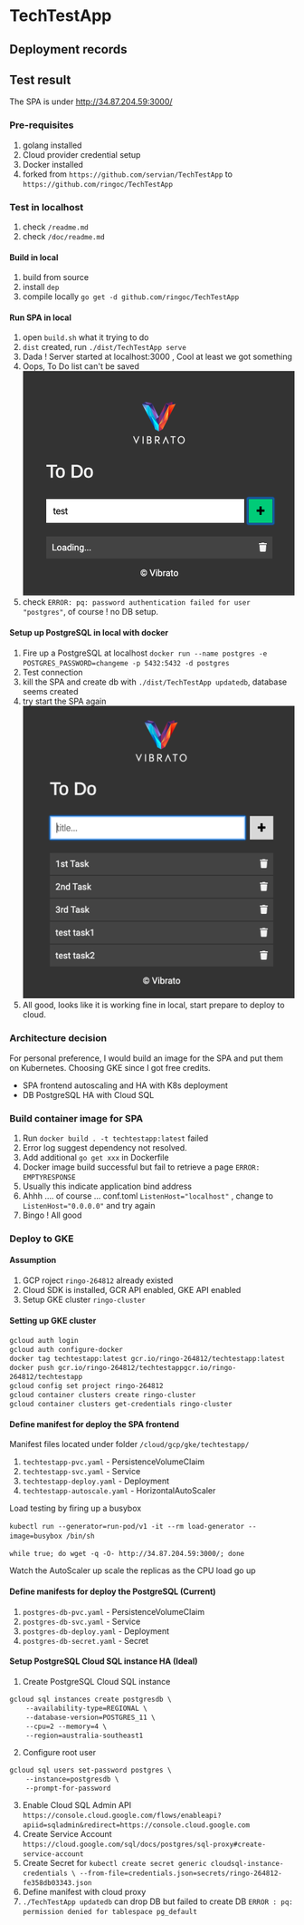 # TechTestApp 

## Deployment records

## Test result 
The SPA is under http://34.87.204.59:3000/

### Pre-requisites

1. golang installed
2. Cloud provider credential setup
3. Docker installed
3. forked from `https://github.com/servian/TechTestApp` to `https://github.com/ringoc/TechTestApp`

### Test in localhost
1. check `/readme.md`
2. check `/doc/readme.md`

#### Build in local
1. build from source
2. install `dep`
3. compile locally `go get -d github.com/ringoc/TechTestApp` 
    
#### Run SPA in local     
1. open `build.sh` what it trying to do
2. `dist` created, run `./dist/TechTestApp serve`
3. Dada ! Server started at localhost:3000 , Cool at least we got something
4. Oops, To Do list can't be saved ![alt text][spa-localhost]
5. check `ERROR: pq: password authentication failed for user "postgres"`, of course ! no DB setup.
 
#### Setup up PostgreSQL in local with docker
 
1. Fire up a PostgreSQL at localhost `docker run --name postgres -e POSTGRES_PASSWORD=changeme -p 5432:5432 -d postgres`
2. Test connection 
3. kill the SPA and create db with `./dist/TechTestApp updatedb`, database seems created
4. try start the SPA again ![alt text][spa-localhost-1]
5. All good, looks like it is working fine in local, start prepare to deploy to cloud. 

[spa-localhost]: images/spa-localhost.png "SPA localhost"
[spa-localhost-1]: images/spa-localhost-1.png "SPA localhost 1"

### Architecture decision
For personal preference, I would build an image for the SPA and put them on Kubernetes. Choosing GKE since I got free credits. 
- SPA frontend autoscaling and HA with K8s deployment
- DB PostgreSQL HA with Cloud SQL

### Build container image for SPA
1. Run `docker build . -t techtestapp:latest` failed
2. Error log suggest dependency not resolved. 
3. Add additional `go get xxx` in Dockerfile
4. Docker image build successful but fail to retrieve a page `ERROR: EMPTYRESPONSE`
5. Usually this indicate application bind address 
6. Ahhh .... of course ... conf.toml `ListenHost="localhost"` , change to  `ListenHost="0.0.0.0"` and try again 
7. Bingo ! All good

### Deploy to GKE

#### Assumption
1. GCP roject `ringo-264812` already existed
2. Cloud SDK is installed, GCR API enabled, GKE API enabled
3. Setup GKE cluster `ringo-cluster`

#### Setting up GKE cluster
```
gcloud auth login
gcloud auth configure-docker
docker tag techtestapp:latest gcr.io/ringo-264812/techtestapp:latest
docker push gcr.io/ringo-264812/techtestappgcr.io/ringo-264812/techtestapp
gcloud config set project ringo-264812
gcloud container clusters create ringo-cluster
gcloud container clusters get-credentials ringo-cluster
```
#### 

#### Define manifest for deploy the SPA frontend
Manifest files located under folder `/cloud/gcp/gke/techtestapp/`

1. `techtestapp-pvc.yaml` - PersistenceVolumeClaim
2. `techtestapp-svc.yaml` - Service
3. `techtestapp-deploy.yaml` - Deployment
4. `techtestapp-autoscale.yaml` - HorizontalAutoScaler 

Load testing by firing up a busybox 

`kubectl run --generator=run-pod/v1 -it --rm load-generator --image=busybox /bin/sh`

`while true; do wget -q -O- http://34.87.204.59:3000/; done`

Watch the AutoScaler up scale the replicas as the CPU load go up

#### Define manifests for deploy the PostgreSQL (Current)

1. `postgres-db-pvc.yaml` - PersistenceVolumeClaim
2. `postgres-db-svc.yaml` - Service
3. `postgres-db-deploy.yaml` - Deployment
4. `postgres-db-secret.yaml` - Secret


#### Setup  PostgreSQL Cloud SQL instance HA (Ideal)
1. Create PostgreSQL Cloud SQL instance
```
gcloud sql instances create postgresdb \ 
    --availability-type=REGIONAL \
    --database-version=POSTGRES_11 \
    --cpu=2 --memory=4 \
    --region=australia-southeast1
```        
2. Configure root user
```
gcloud sql users set-password postgres \
    --instance=postgresdb \
    --prompt-for-password
```
3. Enable Cloud SQL Admin API 
`https://console.cloud.google.com/flows/enableapi?apiid=sqladmin&redirect=https://console.cloud.google.com`
4. Create Service Account 
`https://cloud.google.com/sql/docs/postgres/sql-proxy#create-service-account`
5. Create Secret for 
`kubectl create secret generic cloudsql-instance-credentials \
--from-file=credentials.json=secrets/ringo-264812-fe358db03343.json`
6. Define manifest with cloud proxy 
7. `./TechTestApp updatedb` can drop DB but failed to create DB 
`ERROR : pq: permission denied for tablespace pg_default`






